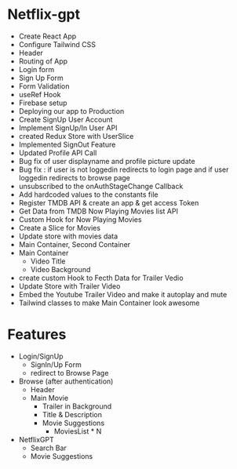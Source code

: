 # Netflix-gpt

- Create React App 
- Configure Tailwind CSS
- Header
- Routing of App
- Login form
- Sign Up Form 
- Form Validation
- useRef Hook
- Firebase setup
- Deploying our app to Production
- Create SignUp User Account
- Implement SignUp/In User API
- created Redux Store with UserSlice
- Implemented SignOut Feature
- Updated Profile API Call
- Bug fix of user displayname and profile picture update
- Bug fix : if user is not loggedin redirects to login page and if user loggedin redirects to browse page
- unsubscribed to the onAuthStageChange Callback
- Add hardcoded values to the constants file
- Register TMDB API & create an app & get access Token
- Get Data from TMDB Now Playing Movies list API
- Custom Hook for Now Playing Movies
- Create a Slice for Movies
- Update store with movies data
- Main Container, Second Container
- Main Container 
  - Video Title
  - Video Background
- create custom Hook to Fecth Data for Trailer Vedio
- Update Store with Trailer Video
- Embed the Youtube Trailer Video and make it autoplay and mute
- Tailwind classes to make Main Container look awesome

# Features
- Login/SignUp 
  - SignIn/Up Form
  - redirect to Browse Page
- Browse (after authentication)
  - Header
  - Main Movie
    - Trailer in Background
    - Title & Description
    - Movie Suggestions
      - MoviesList * N
- NetflixGPT
  - Search Bar
  - Movie Suggestions


